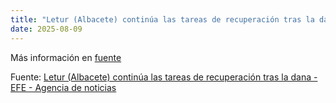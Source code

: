 ```yaml
---
title: "Letur (Albacete) continúa las tareas de recuperación tras la dana - EFE - Agencia de noticias"
date: 2025-08-09
---
```


Más información en [fuente](https://news.google.com/rss/articles/CBMijwFBVV95cUxQbTIwN3R4LS1jYTZUanRxR3N0Q1VwSmJsYVpZYnFtaTY2ZUtoVjJvcTFRUWJZc3lSUm9oUkY4THRSUmRZajJSN185U1lveWdZRTBha0VHNy1LdjMtMjhXdkRDRC0ySXZjLWVLUzZXYkxLUF9xeDNJZzRMY3pRNXRNd2locHNpNXRsdW1PZWJ5OA?oc=5)

Fuente: [Letur (Albacete) continúa las tareas de recuperación tras la dana - EFE - Agencia de noticias](https://news.google.com/rss/articles/CBMijwFBVV95cUxQbTIwN3R4LS1jYTZUanRxR3N0Q1VwSmJsYVpZYnFtaTY2ZUtoVjJvcTFRUWJZc3lSUm9oUkY4THRSUmRZajJSN185U1lveWdZRTBha0VHNy1LdjMtMjhXdkRDRC0ySXZjLWVLUzZXYkxLUF9xeDNJZzRMY3pRNXRNd2locHNpNXRsdW1PZWJ5OA?oc=5)

